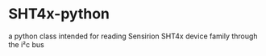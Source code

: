 # SHT4x-python
a python class intended for reading Sensirion SHT4x device family through the i²c bus
